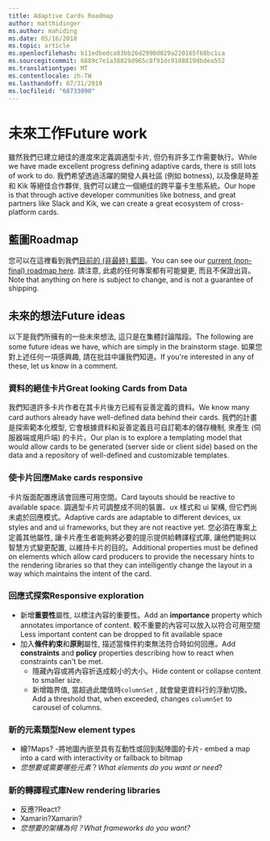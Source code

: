 ```yaml
---
title: Adaptive Cards Roadmap
author: matthidinger
ms.author: mahiding
ms.date: 05/16/2018
ms.topic: article
ms.openlocfilehash: b11edbedca83bb26d2990d029a220165f68bc1ca
ms.sourcegitcommit: 6889c7e1a38029d965c8f91dc9108819dbdea552
ms.translationtype: MT
ms.contentlocale: zh-TW
ms.lasthandoff: 07/31/2019
ms.locfileid: "68733090"
---
```

# <a name="future-work"></a><span data-ttu-id="ceb9f-102">未來工作</span><span class="sxs-lookup"><span data-stu-id="ceb9f-102">Future work</span></span>

<span data-ttu-id="ceb9f-103">雖然我們已建立絕佳的進度來定義調適型卡片, 但仍有許多工作需要執行。</span><span class="sxs-lookup"><span data-stu-id="ceb9f-103">While we have made excellent progress defining adaptive cards, there is still lots of work to do.</span></span> <span data-ttu-id="ceb9f-104">我們希望透過活躍的開發人員社區 (例如 botness), 以及像是時差和 Kik 等絕佳合作夥伴, 我們可以建立一個絕佳的跨平臺卡生態系統。</span><span class="sxs-lookup"><span data-stu-id="ceb9f-104">Our hope is that through active developer communities like botness, and great partners like Slack and Kik, we can create a great ecosystem of cross-platform cards.</span></span>

## <a name="roadmap"></a><span data-ttu-id="ceb9f-105">藍圖</span><span class="sxs-lookup"><span data-stu-id="ceb9f-105">Roadmap</span></span>

<span data-ttu-id="ceb9f-106">您可以在這裡看到我們[目前的 (非最終) 藍圖](https://portal.productboard.com/adaptivecards/1-adaptive-cards-portal/tabs/1-backlog)。</span><span class="sxs-lookup"><span data-stu-id="ceb9f-106">You can see our [current (non-final) roadmap here](https://portal.productboard.com/adaptivecards/1-adaptive-cards-portal/tabs/1-backlog).</span></span> <span data-ttu-id="ceb9f-107">請注意, 此處的任何專案都有可能變更, 而且不保證出貨。</span><span class="sxs-lookup"><span data-stu-id="ceb9f-107">Note that anything on here is subject to change, and is not a guarantee of shipping.</span></span>

## <a name="future-ideas"></a><span data-ttu-id="ceb9f-108">未來的想法</span><span class="sxs-lookup"><span data-stu-id="ceb9f-108">Future ideas</span></span>

<span data-ttu-id="ceb9f-109">以下是我們所擁有的一些未來想法, 這只是在集體討論階段。</span><span class="sxs-lookup"><span data-stu-id="ceb9f-109">The following are some future ideas we have, which are simply in the brainstorm stage.</span></span> <span data-ttu-id="ceb9f-110">如果您對上述任何一項感興趣, 請在批註中讓我們知道。</span><span class="sxs-lookup"><span data-stu-id="ceb9f-110">If you're interested in any of these, let us know in a comment.</span></span>

### <a name="great-looking-cards-from-data"></a><span data-ttu-id="ceb9f-111">資料的絕佳卡片</span><span class="sxs-lookup"><span data-stu-id="ceb9f-111">Great looking Cards from Data</span></span>

<span data-ttu-id="ceb9f-112">我們知道許多卡片作者在其卡片後方已經有妥善定義的資料。</span><span class="sxs-lookup"><span data-stu-id="ceb9f-112">We know many card authors already have well-defined data behind their cards.</span></span> <span data-ttu-id="ceb9f-113">我們的計畫是探索範本化模型, 它會根據資料和妥善定義且可自訂範本的儲存機制, 來產生 (伺服器端或用戶端) 的卡片。</span><span class="sxs-lookup"><span data-stu-id="ceb9f-113">Our plan is to explore a templating model that would allow cards to be generated (server side or client side) based on the data and a repository of well-defined and customizable templates.</span></span>

### <a name="make-cards-responsive"></a><span data-ttu-id="ceb9f-114">使卡片回應</span><span class="sxs-lookup"><span data-stu-id="ceb9f-114">Make cards responsive</span></span>

<span data-ttu-id="ceb9f-115">卡片版面配置應該會回應可用空間。</span><span class="sxs-lookup"><span data-stu-id="ceb9f-115">Card layouts should be reactive to available space.</span></span> <span data-ttu-id="ceb9f-116">調適型卡片可調整成不同的裝置、ux 樣式和 ui 架構, 但它們尚未處於回應模式。</span><span class="sxs-lookup"><span data-stu-id="ceb9f-116">Adaptive cards are adaptable to different devices, ux styles and and ui frameworks, but they are not reactive yet.</span></span> <span data-ttu-id="ceb9f-117">您必須在專案上定義其他屬性, 讓卡片產生者能夠將必要的提示提供給轉譯程式庫, 讓他們能夠以智慧方式變更配置, 以維持卡片的目的。</span><span class="sxs-lookup"><span data-stu-id="ceb9f-117">Additional properties must be defined on elements which allow card producers to provide the necessary hints to the rendering libraries so that they can intelligently change the layout in a way which maintains the intent of the card.</span></span>

### <a name="responsive-exploration"></a><span data-ttu-id="ceb9f-118">回應式探索</span><span class="sxs-lookup"><span data-stu-id="ceb9f-118">Responsive exploration</span></span>

* <span data-ttu-id="ceb9f-119">新增**重要性**屬性, 以標注內容的重要性。</span><span class="sxs-lookup"><span data-stu-id="ceb9f-119">Add an **importance** property which annotates importance of content.</span></span> <span data-ttu-id="ceb9f-120">較不重要的內容可以放入以符合可用空間</span><span class="sxs-lookup"><span data-stu-id="ceb9f-120">Less important content can be dropped to fit available space</span></span>
* <span data-ttu-id="ceb9f-121">加入**條件約束**和**原則**屬性, 描述當條件約束無法符合時如何回應。</span><span class="sxs-lookup"><span data-stu-id="ceb9f-121">Add **constraints** and **policy** properties describing how to react when constraints can't be met.</span></span> 
  * <span data-ttu-id="ceb9f-122">隱藏內容或將內容折迭成較小的大小。</span><span class="sxs-lookup"><span data-stu-id="ceb9f-122">Hide content or collapse content to smaller size.</span></span>
  * <span data-ttu-id="ceb9f-123">新增臨界值, 當超過此閾值時`columnSet` , 就會變更資料行的浮動切換。</span><span class="sxs-lookup"><span data-stu-id="ceb9f-123">Add a threshold that, when exceeded, changes `columnSet` to carousel of columns.</span></span>

### <a name="new-element-types"></a><span data-ttu-id="ceb9f-124">新的元素類型</span><span class="sxs-lookup"><span data-stu-id="ceb9f-124">New element types</span></span>

* <span data-ttu-id="ceb9f-125">繪?</span><span class="sxs-lookup"><span data-stu-id="ceb9f-125">Maps?</span></span> <span data-ttu-id="ceb9f-126">-將地圖內嵌至具有互動性或回到點陣圖的卡片</span><span class="sxs-lookup"><span data-stu-id="ceb9f-126">- embed a map into a card with interactivity or fallback to bitmap</span></span>
* <span data-ttu-id="ceb9f-127">*您想要或需要哪些元素*？</span><span class="sxs-lookup"><span data-stu-id="ceb9f-127">*What elements do you want or need*?</span></span>

### <a name="new-rendering-libraries"></a><span data-ttu-id="ceb9f-128">新的轉譯程式庫</span><span class="sxs-lookup"><span data-stu-id="ceb9f-128">New rendering libraries</span></span>

* <span data-ttu-id="ceb9f-129">反應?</span><span class="sxs-lookup"><span data-stu-id="ceb9f-129">React?</span></span>
* <span data-ttu-id="ceb9f-130">Xamarin?</span><span class="sxs-lookup"><span data-stu-id="ceb9f-130">Xamarin?</span></span>
* <span data-ttu-id="ceb9f-131">*您想要的架構為何？*</span><span class="sxs-lookup"><span data-stu-id="ceb9f-131">*What frameworks do you want?*</span></span>
